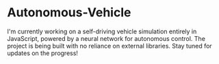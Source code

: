 # Autonomous-Vehicle
I'm currently working on a self-driving vehicle simulation entirely in JavaScript, powered by a neural network for autonomous control. The project is being built with no reliance on external libraries. Stay tuned for updates on the progress!
